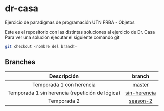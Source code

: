 # dr-casa
Ejercicio de paradigmas de programación UTN FRBA - Objetos

Este es el repositorio con las distintas soluciones al ejercicio de Dr. Casa
Para ver una solución ejecutar el siguiente comando git

~~~bash
git checkout <nombre del branch>
~~~

## Branches

| Descripción                                                             |   branch                        |
|:-----------------------------------------------------------------------:|:-------------------------------:|
| Temporada 1 con herencia                                                |   [master](https://github.com/juancuiule/dr-casa/)                        |
| Temporada 1 sin herencia (repetición de lógica)                         |   [sin-herencia](https://github.com/juancuiule/dr-casa/tree/sin-herencia)                  |
| Temporada 2                                            |   [season-2](https://github.com/juancuiule/dr-casa/tree/season-2)                      |

